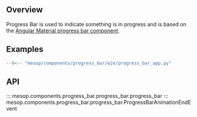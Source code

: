 ## Overview

Progress Bar is used to indicate something is in progress and is based on the [Angular Material progress bar component](https://material.angular.io/components/progress-bar/overview).

## Examples

```python
--8<-- "mesop/components/progress_bar/e2e/progress_bar_app.py"
```

## API

::: mesop.components.progress_bar.progress_bar.progress_bar
::: mesop.components.progress_bar.progress_bar.ProgressBarAnimationEndEvent
